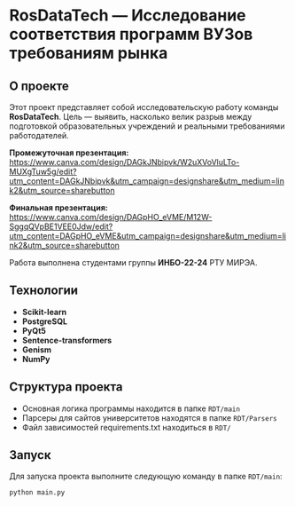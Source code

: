 # **RosDataTech** — Исследование соответствия программ ВУЗов требованиям рынка

## О проекте

Этот проект представляет собой исследовательскую работу команды **RosDataTech**. 
Цель — выявить, насколько велик разрыв между подготовкой образовательных учреждений и реальными требованиями работодателей.

**Промежуточная презентация:**
https://www.canva.com/design/DAGkJNbipvk/W2uXVoVluLTo-MUXgTuw5g/edit?utm_content=DAGkJNbipvk&utm_campaign=designshare&utm_medium=link2&utm_source=sharebutton

**Финальная презентация:**
https://www.canva.com/design/DAGpHO_eVME/M12W-SggqQVpBE1VEE0Jdw/edit?utm_content=DAGpHO_eVME&utm_campaign=designshare&utm_medium=link2&utm_source=sharebutton

Работа выполнена студентами группы **ИНБО-22-24** РТУ МИРЭА.

## Технологии

- **Scikit-learn** 
- **PostgreSQL**
- **PyQt5**
- **Sentence-transformers**
- **Genism**
- **NumPy**

## Структура проекта

- Основная логика программы находится в папке ```RDT/main```
- Парсеры для сайтов университетов находятся в папке ```RDT/Parsers```
- Файл зависимостей requirements.txt находиться в ```RDT/```

## Запуск

Для запуска проекта выполните следующую команду в папке ```RDT/main```:

```bash
python main.py
